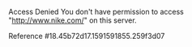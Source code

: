 Access Denied You don't have permission to access "http://www.nike.com/" on this server.

Reference #18.45b72d17.1591591855.259f3d07